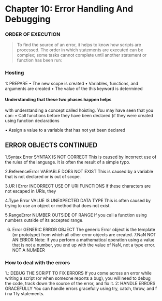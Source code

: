 # Chapter 10: Error Handling And Debugging

### ORDER OF EXECUTION 
>To find the source of an error, it helps to know how scripts are processed. 
>The order in which statements are executed can be complex; some tasks 
>cannot complete until another statement or function has been run:

### Hosting 
1: PREPARE 
• The new scope is created 
• Variables, functions, and arguments are created 
• The value of the this keyword is determined


#### Understanding that these two phases happen helps 
with understanding a concept called hoisting. You 
may have seen that you can: 
• Call functions before they have been declared 
(if they were created using function declarations 

• Assign a value to a variable that has not yet been 
declared


## ERROR OBJECTS CONTINUED

1.Syntax Error 
SYNTAX IS NOT CORRECT 
This is caused by incorrect use of the rules of the 
language. It is often the result of a simple typo. 

2.ReferenceError 
VARIABLE DOES NOT EXIST 
This is caused by a variable that is not declared or is 
out of scope.

3.UR I Error 
INCORRECT USE OF URI FUNCTIONS 
If these characters are not escaped in URls, they 

4.Type Error 
VALUE IS UNEXPECTED DATA TYPE 
This is often caused by trying to use an object or 
method that does not exist.

5.RangeError 
NUMBER OUTSIDE OF RANGE 
If you call a function using numbers outside of its 
accepted range.

6. Error 
GENERIC ERROR OBJECT 
The generic Error object is the template (or 
prototype) from which all other error objects are 
created.
7.NaN 
NOT AN ERROR 
Note: If you perform a mathematical operation using 
a value that is not a number, you end up with the 
value of NaN, not a type error. 
NOT A NUMBER 


### How to deal with the errors
1.: DEBUG THE SCRIPT TO FIX ERRORS 
If you come across an error while writing a script 
(or when someone reports a bug), you will need to 
debug the code, track down the source of the error, 
and fix it.
2: HANDLE ERRORS GRACEFULLY 
You can handle errors gracefully using try, catch, 
throw, and f i na 1 ly statements. 